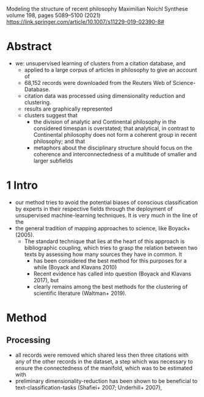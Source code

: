 Modeling the structure of recent philosophy
Maximilian Noichl
Synthese volume 198, pages 5089–5100 (2021)
https://link.springer.com/article/10.1007/s11229-019-02390-8#

# Abstract

* we: unsupervised learning of clusters from a citation database, and
  * applied to a large corpus of articles in philosophy to give an account of
  * 68,152 records were downloaded from the Reuters Web of Science-Database.
  * citation data was processed using dimensionality reduction and clustering.
  * results are graphically represented
  * clusters suggest that
    * the division of analytic and Continental philosophy in the considered
      timespan is overstated; that analytical, in contrast to Continental
      philosophy does not form a coherent group in recent philosophy; and that
    * metaphors about the disciplinary structure should focus on the coherence
      and interconnectedness of a multitude of smaller and larger subfields

# 1 Intro

* our method tries to avoid the potential biases of conscious classification by
  experts in their respective fields through the deployment of unsupervised
  machine-learning techniques. It is very much in the line of the
* the general tradition of mapping approaches to science, like Boyack+ (2005).
  * The standard technique that lies at the heart of this approach is
    bibliographic coupling, which tries to grasp the relation between two texts
    by assessing how many sources they have in common. It
    * has been considered the best method for this purposes for a while 
      (Boyack and Klavans 2010)
    * Recent evidence has called into question (Boyack and Klavans 2017), but
    * clearly remains among the best methods for the clustering of scientific
      literature (Waltman+ 2019).

# Method

## Processing

* all records were removed which shared less then three citations with any of
  the other records in the dataset, a step which was necessary 
  to ensure the connectedness of the manifold, which was to be estimated with
* preliminary dimensionality-reduction has been shown to be beneficial to
  text-classification-tasks (Shafiei+ 2007; Underhill+ 2007),
